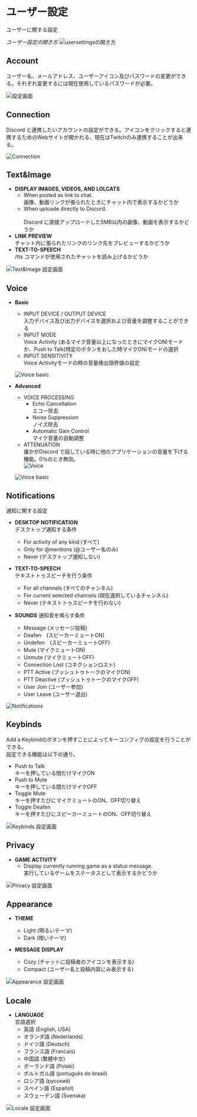 # ユーザー設定 #
ユーザーに関する設定

*ユーザー設定の開き方*
![usersettingsの開き方](../img/usersettings.gif)

## Account ##

ユーザー名、メールアドレス、ユーザーアイコン及びパスワードの変更ができる。それぞれ変更するには現在使用しているパスワードが必要。

![設定画面](../img/account.png)  

## Connection ##
Discord と連携したいアカウントの設定ができる。アイコンをクリックすると連携するためのWebサイトが開かれる、現在はTwitchのみ連携することが出来る。  

![Connection](../img/connections.png)  

## Text&Image ##
* **DISPLAY IMAGES, VIDEOS, AND LOLCATS**
  - When posted as link to chat. <br>
    画像、動画リンクが張られたときにチャット内で表示するかどうか
  - When uploade directly to Discord. <br>  
    Discord に直接アップロードした5MB以内の画像、動画を表示するかどうか
* **LINK PREVIEW** <br>
  チャット内に張られたリンクのリンク先をプレビューするかどうか
* **TEXT-TO-SPEECH** <br>
  /tts コマンドが使用されたチャットを読み上げるかどうか  

![Text&Image 設定画面](../img/textandimages.png)  

## Voice ##

* **Basic**  
  - INPUT DEVICE / OUTPUT DEVICE <br>
    入力デバイス及び出力デバイスを選択および音量を調整することができる  
  - INPUT MODE <br>
    Voice Activity (あるマイク音量以上になったときにマイクON)モードか、Push to Talk(特定のボタンをおした時マイクON)モードの選択  
  - INPUT SENSITIVITY <br>
    Voice Activityモードの時の音量検出限界値の設定  

  ![Voice basic](../img/voice-basic.png)

* **Advanced**  
  - VOICE PROCESSING
    + Echo Cancellation <br>
      エコー除去
    + Noise Suppression <br>
      ノイズ除去
    + Automatic Gain Control <br>
      マイク音量の自動調整
  - ATTENUATION <br>
    誰かがDiscord で話している時に他のアプリケーションの音量を下げる機能。0％のとき無効。  
    ![Voice]()  

  ![Voice basic](../img/voice-advanced.png)

## Notifications ##
通知に関する設定

* **DESKTOP NOTIFICATION** <br>
  デスクトップ通知する条件
  - For activity of any kind (すべて)
  - Only for @mentions (@ユーザー名のみ)
  - Never (デスクトップ通知しない)  

* **TEXT-TO-SPEECH** <br>
  テキストトゥスピーチを行う条件
  - For all channels (すべてのチャンネル)
  - For current selected channels (現在選択しているチャンネル)
  - Never (テキストトゥスピーチを行わない)

* **SOUNDS**
  通知音を鳴らす条件
  - Message (メッセージ投稿)
  - Deafen　(スピーカーミュートON)
  - Undefen　(スピーカーミュートOFF)
  - Mute (マイクミュートON)
  - Unmute (マイクミュートOFF)
  - Connection Lost (コネクションロスト)
  - PTT Active (プッシュトゥトークのマイクON)
  - PTT Deactive (プッシュトゥトークのマイクOFF)
  - User Join (ユーザー参加)
  - User Leave (ユーザー退出)

![Notifications](../img/notifications.png)

## Keybinds ##
Add a Keybindのボタンを押すことによってキーコンフィグの設定を行うことができる。<br>
設定できる機能は以下の通り。

* Push to Talk <br>
  キーを押している間だけマイクON
* Push to Mute <br>
  キーを押している間だけマイクOFF
* Toggle Mute <br>
  キーを押すたびにマイクミュートのON、OFF切り替え
* Toggle Deafen <br>
  キーを押すたびにスピーカーミュートのON、OFF切り替え

![Keybinds 設定画面](../img/keybinds.png)

## Privacy ##
* **GAME ACTIVITY**
  - Display currently running game as a status message. <br>
  実行しているゲームをステータスとして表示するかどうか

![Privacy 設定画面](../img/privacy.png)

## Appearance ##
* **THEME**
  - Light (明るいテーマ)
  - Dark (暗いテーマ)

* **MESSAGE DISPLAY**
  - Cozy (チャットに投稿者のアイコンを表示する)
  - Compact (ユーザー名と投稿内容にみ表示する)

![Appearance 設定画面](../img/appearance.png)

## Locale ##
* **LANGUAGE** <br>
  言語選択
  - 英語 (English, USA)
  - オランダ語 (Nederlands)
  - ドイツ語 (Deutsch)
  - フランス語 (Francais)
  - 中国語 (繁體中文)
  - ポーランド語 (Polski)
  - ポルトガル語 (português do brasil)
  - ロシア語 (русский)
  - スペイン語 (Español)
  - スウェーデン語 (Svenska)


![Locale 設定画面](../img/locale.png)
